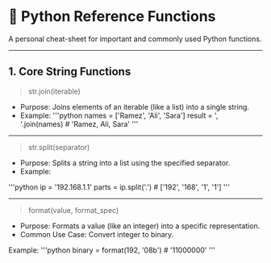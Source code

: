 # 📘 Python Reference Functions
A personal cheat-sheet for important and commonly used Python functions.

---

## 1. Core String Functions
> str.join(iterable)
- Purpose: Joins elements of an iterable (like a list) into a single string.
- Example: 
'''python
names = ['Ramez', 'Ali', 'Sara']
result = ', '.join(names)  # 'Ramez, Ali, Sara'
'''

---

> str.split(separator)
- Purpose: Splits a string into a list using the specified separator.
- Example:

'''python
ip = '192.168.1.1'
parts = ip.split('.')  # ['192', '168', '1', '1']
'''

---

> format(value, format_spec)
- Purpose: Formats a value (like an integer) into a specific representation.
- Common Use Case: Convert integer to binary.

Example:
'''python
binary = format(192, '08b')  # '11000000'
'''